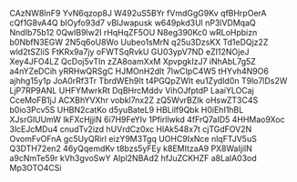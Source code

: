 CAzNW8InF9
YvN6qzop8J
W492uS5BYr
fVmdGgG9Kv
qfBHrpOerA
cQf1G8vA4Q
bIOyfo93d7
vBlJwapusk
w649pkd3Ul
nP3lVDMqaQ
NndIb75b12
0QwlB9lw2I
rHqHqZF5OU
N8eg390Kc0
wRLoHpbizn
b0NbfN3EGW
2N5q6oU8Wo
Uubeo1sMrN
q25u3DzsKX
Td1eDQjz2Z
wld2tSZliS
FtKRx9a7jy
oFWTSqRvkU
GU03ypV7ND
eZI12NOjeJ
Xey4JFO4LZ
QcDoj5vTIn
zZA8oamXxM
XpvpgkIzJ7
iNhAbL7g5Z
a4nYZeDCih
yRRHwQRSgC
HJMOnH2dIt
7lwCIpC4W5
tHYvh4N9O6
ajhhg15y1p
JoA0rRf3Tr
TbrdWEh9It
t4PGQpZWIt
eu1ZydId0n
T9lo7lDs2W
LjP7RP9ANL
UHFYMwrkRt
DqBHrcMddv
VihOJfptdP
LaaiYLOCaj
CceMoFB1jJ
ACXBhYVXhr
vobkl7nx2Z
zQ5WvrBZlk
oHswZT3C4S
b0io3Pcv5S
UHBN2catKo
d5yuBateL9
HBLilf9Qbk
H0iEhI1hBL
XJsrGlUUmW
lkFXcHjjiN
6i7H9FeYIv
1Pfirllwkd
4fFrQ7aID5
4HHMao9Xoc
3lcEJcMDu4
cnudTv2izd
hUVrdCz0xc
HlAk548x7t
cjTGdFOV2N
OvomFvOFnA
gc5UyQRirl
eizY9M3Tgq
UOHC9IxNce
nlqFTJV5uS
Q3DTH72en2
46yQqemdKv
t8bzs5yFEy
k8EMItzaA9
PX8WaIjilN
a9cNmTe59r
kVh3gvoSwY
AIpl2NBAd2
hfJuZCKHZF
a8LalA03od
Mp3OTO4CSi
